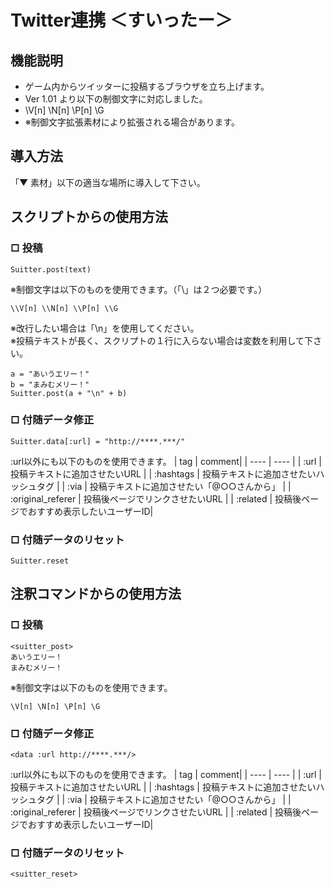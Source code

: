 # Twitter連携 ＜すいったー＞

## 機能説明
- ゲーム内からツイッターに投稿するブラウザを立ち上げます。
- Ver 1.01 より以下の制御文字に対応しました。
- \V[n] \N[n] \P[n] \G
- ※制御文字拡張素材により拡張される場合があります。

## 導入方法
「▼ 素材」以下の適当な場所に導入して下さい。

## スクリプトからの使用方法
### □ 投稿
~~~
Suitter.post(text)
~~~
※制御文字は以下のものを使用できます。（「\」は２つ必要です。）
~~~
\\V[n] \\N[n] \\P[n] \\G
~~~
※改行したい場合は「\n」を使用してください。  
※投稿テキストが長く、スクリプトの１行に入らない場合は変数を利用して下さい。
~~~
a = "あいうエリー！"
b = "まみむメリー！"
Suitter.post(a + "\n" + b)
~~~

### □ 付随データ修正
~~~
Suitter.data[:url] = "http://****.***/"
~~~
:url以外にも以下のものを使用できます。
| tag | comment|
| ---- | ---- |
| :url | 投稿テキストに追加させたいURL |
| :hashtags | 投稿テキストに追加させたいハッシュタグ |
| :via | 投稿テキストに追加させたい「@○○さんから」 |
| :original_referer | 投稿後ページでリンクさせたいURL |
| :related | 投稿後ページでおすすめ表示したいユーザーID|

### □ 付随データのリセット
~~~
Suitter.reset
~~~

## 注釈コマンドからの使用方法
### □ 投稿
~~~
<suitter_post>
あいうエリー！
まみむメリー！
~~~
※制御文字は以下のものを使用できます。
~~~
\V[n] \N[n] \P[n] \G
~~~

### □ 付随データ修正
~~~
<data :url http://****.***/>
~~~
:url以外にも以下のものを使用できます。
| tag | comment|
| ---- | ---- |
| :url | 投稿テキストに追加させたいURL |
| :hashtags | 投稿テキストに追加させたいハッシュタグ |
| :via | 投稿テキストに追加させたい「@○○さんから」 |
| :original_referer | 投稿後ページでリンクさせたいURL |
| :related | 投稿後ページでおすすめ表示したいユーザーID|

### □ 付随データのリセット
~~~
<suitter_reset>
~~~
